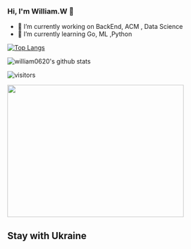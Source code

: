 ### Hi, I'm William.W 👋

- 🔭 I’m currently working on BackEnd, ACM , Data Science
- 🌱 I’m currently learning Go, ML ,Python

[![Top Langs](https://github-readme-stats.vercel.app/api/top-langs/?username=william0620&hide=javascript,html,css)](https://github.com/anuraghazra/github-readme-stats)

![william0620's github stats](https://github-readme-stats.vercel.app/api?username=william0620&show_icons=true&theme=tokyonight&count_private=true)
<!-- ![Top Langs](https://github-readme-stats.vercel.app/api/top-langs/?username=william0620&layout=compact) -->

![visitors](https://visitor-badge.laobi.icu/badge?page_id=william0620)

<img src="https://static01.imgkr.com/temp/f8b78043baf14996af436d22776478c9.jpg" width = "400" height = "300" alt="" align=center />

## Stay with Ukraine
